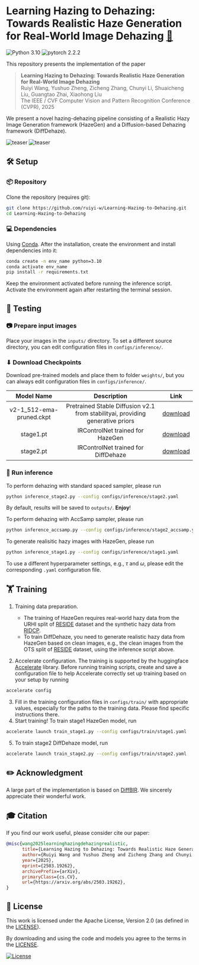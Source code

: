 # Learning Hazing to Dehazing: Towards Realistic Haze Generation for Real-World Image Dehazing [:link:](https://arxiv.org/abs/2503.19262)

![Python 3.10](https://img.shields.io/badge/python-3.10-g) ![pytorch 2.2.2](https://img.shields.io/badge/pytorch-2.2.2-blue.svg)

This repository presents the implementation of the paper

>**Learning Hazing to Dehazing: Towards Realistic Haze Generation for Real-World Image Dehazing**<br> Ruiyi Wang, Yushuo Zheng, Zicheng Zhang, Chunyi Li, Shuaicheng Liu, Guangtao Zhai, Xiaohong Liu<br>The IEEE / CVF Computer Vision and Pattern Recognition Conference (CVPR), 2025

We present a novel hazing-dehazing pipeline consisting of a Realistic Hazy Image Generation framework (HazeGen) and a Diffusion-based Dehazing framework (DiffDehaze).

![teaser](assets/teaser.png)
![teaser](assets/result.png)

## 🛠️ Setup

### 📦 Repository

Clone the repository (requires git):

```bash
git clone https://github.com/ruiyi-w/Learning-Hazing-to-Dehazing.git
cd Learning-Hazing-to-Dehazing
```

### 💻 Dependencies
Using [Conda](https://conda.io/projects/conda/en/latest/user-guide/tasks/manage-environments.html). After the installation, create the environment and install dependencies into it:

```bash
conda create -n env_name python=3.10
conda activate env_name
pip install -r requirements.txt
```

Keep the environment activated before running the inference script. 
Activate the environment again after restarting the terminal session.

## 🏃 Testing

### 📷 Prepare input images

Place your images in the `inputs/` directory. To set a different source directory, you can edit configuration files in `configs/inference/`.

### ⬇ Download Checkpoints

Download pre-trained models and place them to folder `weights/`, but you can always edit configuration files in `configs/inference/`.

|        Model Name        |                         Description                          |                             Link                             |
| :----------------------: | :----------------------------------------------------------: | :----------------------------------------------------------: |
| v2-1_512-ema-pruned.ckpt | Pretrained Stable Diffusion v2.1 from stabilityai, providing generative priors | [download](https://huggingface.co/stabilityai/stable-diffusion-2-1-base) |
|        stage1.pt         |               IRControlNet trained for HazeGen               | [download](https://pan.baidu.com/s/1vbxEwftJC9nUaMXJ-t9sww?pwd=8egg) |
|        stage2.pt         |             IRControlNet trained for DiffDehaze              | [download](https://pan.baidu.com/s/1vbxEwftJC9nUaMXJ-t9sww?pwd=8egg) |

### 🚀 Run inference

To perform dehazing with standard spaced sampler, please run

```bash
python inference_stage2.py --config configs/inference/stage2.yaml
```

By default, results will be saved to `outputs/`. **Enjoy**!

To perform dehazing with AccSamp sampler, please run

```bash
python inference_accsamp.py --config configs/inference/stage2_accsamp.yaml
```

To generate realisitic hazy images with HazeGen, please run

```bash
python inference_stage1.py --config configs/inference/stage1.yaml
```

To use a different hyperparameter settings, e.g., $\tau$ and $\omega$, please edit the corresponding `.yaml` configuration file.

## 🏋️ Training

1. Training data preparation. 
   - The training of HazeGen requires real-world hazy data from the URHI split of [RESIDE](https://sites.google.com/view/reside-dehaze-datasets/reside-β) dataset and the synthetic hazy data from [RIDCP](https://github.com/RQ-Wu/RIDCP_dehazing). 
   - To train DiffDehaze, you need to generate realistic hazy data from HazeGen based on clean images, e.g., the clean images from the OTS split of [RESIDE](https://sites.google.com/view/reside-dehaze-datasets/reside-β) dataset, using the inference script above.

2. Accelerate configuration. The training is supported by the huggingface [Accelerate](https://huggingface.co/docs/transformers/accelerate) library. Before running training scripts, create and save a configuration file to help Accelerate correctly set up training based on your setup by running 

```bash
accelerate config
```

3. Fill in the training configuration files in `configs/train/` with appropriate values, especially for the paths to the training data. Please find specific instructions there.
4. Start training! To train stage1 HazeGen model, run

```bash
accelerate launch train_stage1.py --config configs/train/stage1.yaml
```

5. To train stage2 DiffDehaze model, run

```bash
accelerate launch train_stage2.py --config configs/train/stage2.yaml
```

## ✏️ Acknowledgment

A large part of the implementation is based on [DiffBIR](https://github.com/XPixelGroup/DiffBIR?tab=readme-ov-file#inference). We sincerely appreciate their wonderful work.

## 🎓 Citation

If you find our work useful, please consider cite our paper:

```bibtex
@misc{wang2025learninghazingdehazingrealistic,
      title={Learning Hazing to Dehazing: Towards Realistic Haze Generation for Real-World Image Dehazing}, 
      author={Ruiyi Wang and Yushuo Zheng and Zicheng Zhang and Chunyi Li and Shuaicheng Liu and Guangtao Zhai and Xiaohong Liu},
      year={2025},
      eprint={2503.19262},
      archivePrefix={arXiv},
      primaryClass={cs.CV},
      url={https://arxiv.org/abs/2503.19262}, 
}
```

## 🎫 License

This work is licensed under the Apache License, Version 2.0 (as defined in the [LICENSE](LICENSE.txt)).

By downloading and using the code and models you agree to the terms in the  [LICENSE](LICENSE.txt).

[![License](https://img.shields.io/badge/License-Apache--2.0-929292)](https://www.apache.org/licenses/LICENSE-2.0)
